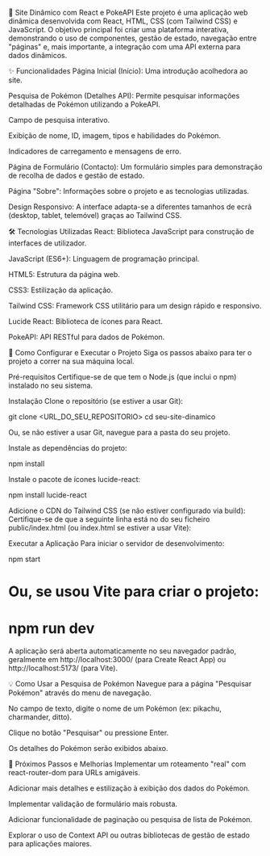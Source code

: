 🚀 Site Dinâmico com React e PokeAPI
Este projeto é uma aplicação web dinâmica desenvolvida com React, HTML, CSS (com Tailwind CSS) e JavaScript. O objetivo principal foi criar uma plataforma interativa, demonstrando o uso de componentes, gestão de estado, navegação entre "páginas" e, mais importante, a integração com uma API externa para dados dinâmicos.

✨ Funcionalidades
Página Inicial (Início): Uma introdução acolhedora ao site.

Pesquisa de Pokémon (Detalhes API): Permite pesquisar informações detalhadas de Pokémon utilizando a PokeAPI.

Campo de pesquisa interativo.

Exibição de nome, ID, imagem, tipos e habilidades do Pokémon.

Indicadores de carregamento e mensagens de erro.

Página de Formulário (Contacto): Um formulário simples para demonstração de recolha de dados e gestão de estado.

Página "Sobre": Informações sobre o projeto e as tecnologias utilizadas.

Design Responsivo: A interface adapta-se a diferentes tamanhos de ecrã (desktop, tablet, telemóvel) graças ao Tailwind CSS.

🛠️ Tecnologias Utilizadas
React: Biblioteca JavaScript para construção de interfaces de utilizador.

JavaScript (ES6+): Linguagem de programação principal.

HTML5: Estrutura da página web.

CSS3: Estilização da aplicação.

Tailwind CSS: Framework CSS utilitário para um design rápido e responsivo.

Lucide React: Biblioteca de ícones para React.

PokeAPI: API RESTful para dados de Pokémon.

🚀 Como Configurar e Executar o Projeto
Siga os passos abaixo para ter o projeto a correr na sua máquina local.

Pré-requisitos
Certifique-se de que tem o Node.js (que inclui o npm) instalado no seu sistema.

Instalação
Clone o repositório (se estiver a usar Git):

git clone <URL_DO_SEU_REPOSITORIO>
cd seu-site-dinamico

Ou, se não estiver a usar Git, navegue para a pasta do seu projeto.

Instale as dependências do projeto:

npm install

Instale o pacote de ícones lucide-react:

npm install lucide-react

Adicione o CDN do Tailwind CSS (se não estiver configurado via build):
Certifique-se de que a seguinte linha está no <head> do seu ficheiro public/index.html (ou index.html se estiver a usar Vite):

<script src="https://cdn.tailwindcss.com"></script>

Executar a Aplicação
Para iniciar o servidor de desenvolvimento:

npm start
# Ou, se usou Vite para criar o projeto:
# npm run dev

A aplicação será aberta automaticamente no seu navegador padrão, geralmente em http://localhost:3000/ (para Create React App) ou http://localhost:5173/ (para Vite).

💡 Como Usar a Pesquisa de Pokémon
Navegue para a página "Pesquisar Pokémon" através do menu de navegação.

No campo de texto, digite o nome de um Pokémon (ex: pikachu, charmander, ditto).

Clique no botão "Pesquisar" ou pressione Enter.

Os detalhes do Pokémon serão exibidos abaixo.

🎯 Próximos Passos e Melhorias
Implementar um roteamento "real" com react-router-dom para URLs amigáveis.

Adicionar mais detalhes e estilização à exibição dos dados do Pokémon.

Implementar validação de formulário mais robusta.

Adicionar funcionalidade de paginação ou pesquisa de lista de Pokémon.

Explorar o uso de Context API ou outras bibliotecas de gestão de estado para aplicações maiores.
